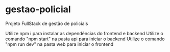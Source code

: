 # gestao-policial
Projeto FullStack de gestão de policiais

Utilize npm i para instalar as dependências do frontend e backend
Utilize o comando "npm start" na pasta api para iniciar o backend
Utilize o comando "npm run dev" na pasta web para iniciar o frontend

